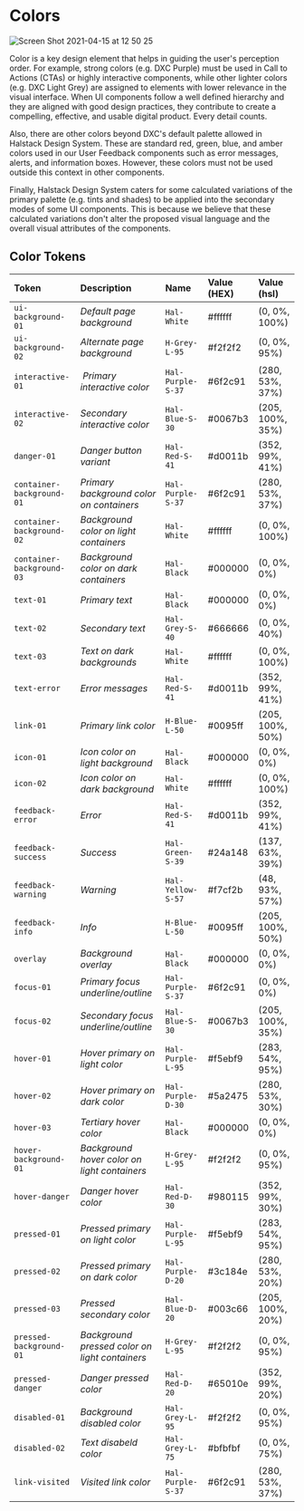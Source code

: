 # Colors

![Screen Shot 2021-04-15 at 12 50 25](https://user-images.githubusercontent.com/44420072/114857941-27774200-9de9-11eb-9884-5a006e1378e6.png)



Color is a key design element that helps in guiding the user's perception order. For example, strong colors (e.g. DXC Purple) must be used in Call to Actions (CTAs) or highly interactive components, while other lighter colors (e.g. DXC Light Grey) are assigned to elements with lower relevance in the visual interface. When UI components follow a well defined hierarchy and they are aligned with good design practices, they contribute to create a compelling, effective, and usable digital product. Every detail counts.

Also, there are other colors beyond DXC's default palette allowed in Halstack Design System. These are standard red, green, blue, and amber colors used in our User Feedback components such as error messages, alerts, and information boxes. However, these colors must not be used outside this context in other components.

Finally, Halstack Design System caters for some calculated variations of the primary palette (e.g. tints and shades) to be applied into the secondary modes of some UI components. This is because we believe that these calculated variations don't alter the proposed visual language and the overall visual attributes of the components.

## Color Tokens


| Token                       | Description                                   | Name                | Value (HEX)  | Value (hsl)      | 
| :---                        | :---                                          | :---                | :---         | :---             |       
| `ui-background-01`          | _Default page background_                     | `Hal-White`         | #ffffff      | (0, 0%, 100%)    |
| `ui-background-02`          | _Alternate page background_                   | `H-Grey-L-95`       | #f2f2f2      | (0, 0%, 95%)     |
| `interactive-01`            | _Primary interactive color_                   | `Hal-Purple-S-37`   | #6f2c91      | (280, 53%, 37%)  |
| `interactive-02`            | _Secondary interactive color_                 | `Hal-Blue-S-30`     | #0067b3      | (205, 100%, 35%) |
| `danger-01`                 | _Danger button variant_                       | `Hal-Red-S-41`      | #d0011b      | (352, 99%, 41%)  |  
| `container-background-01`   | _Primary background color on containers_      | `Hal-Purple-S-37`   | #6f2c91      | (280, 53%, 37%)  |
| `container-background-02`   | _Background color on light containers_        | `Hal-White`         | #ffffff      | (0, 0%, 100%)    |
| `container-background-03`   | _Background color on dark containers_         | `Hal-Black`         | #000000      | (0, 0%, 0%)      |
| `text-01`                   | _Primary text_                                | `Hal-Black`         | #000000      | (0, 0%, 0%)      |
| `text-02`                   | _Secondary text_                              | `Hal-Grey-S-40`     | #666666      | (0, 0%, 40%)     |
| `text-03`                   | _Text on dark backgrounds_                    | `Hal-White`         | #ffffff      | (0, 0%, 100%)    |
| `text-error`                | _Error messages_                              | `Hal-Red-S-41`      | #d0011b      | (352, 99%, 41%)  |
| `link-01`                   | _Primary link color_                          | `H-Blue-L-50`       | #0095ff      | (205, 100%, 50%) |
| `icon-01`                   | _Icon color on light background_              | `Hal-Black`         | #000000      | (0, 0%, 0%)      |
| `icon-02`                   | _Icon color on dark background_               | `Hal-White`         | #ffffff      | (0, 0%, 100%)    |
| `feedback-error`            | _Error_                                       | `Hal-Red-S-41`      | #d0011b      | (352, 99%, 41%)  |
| `feedback-success`          | _Success_                                     | `Hal-Green-S-39`    | #24a148      | (137, 63%, 39%)  |
| `feedback-warning`          | _Warning_                                     | `Hal-Yellow-S-57`   | #f7cf2b      | (48, 93%, 57%)   |
| `feedback-info`             | _Info_                                        | `H-Blue-L-50`       | #0095ff      | (205, 100%, 50%) |
| `overlay`                   | _Background overlay_                          | `Hal-Black`         | #000000      | (0, 0%, 0%)      |
| `focus-01`                  | _Primary focus underline/outline_             | `Hal-Purple-S-37`   | #6f2c91      | (0, 0%, 0%)      |
| `focus-02`                  | _Secondary focus underline/outline_           | `Hal-Blue-S-30`     | #0067b3      | (205, 100%, 35%) |
| `hover-01`                  | _Hover primary on light color_                | `Hal-Purple-L-95`   | #f5ebf9      | (283, 54%, 95%)  |
| `hover-02`                  | _Hover primary on dark color_                 | `Hal-Purple-D-30`   | #5a2475      | (280, 53%, 30%)  |
| `hover-03`                  | _Tertiary hover color_                        | `Hal-Black`         | #000000      | (0, 0%, 0%)      |
| `hover-background-01`       | _Background hover color on light containers_  | `H-Grey-L-95`       | #f2f2f2      | (0, 0%, 95%)     |
| `hover-danger`              | _Danger hover color_                          | `Hal-Red-D-30`      | #980115      | (352, 99%, 30%)  |
| `pressed-01`                | _Pressed primary on light color_              | `Hal-Purple-L-95`   | #f5ebf9      | (283, 54%, 95%)  |
| `pressed-02`                | _Pressed primary on dark color_               | `Hal-Purple-D-20`   | #3c184e      | (280, 53%, 20%)  |
| `pressed-03`                | _Pressed secondary color_                     | `Hal-Blue-D-20`     | #003c66      | (205, 100%, 20%) |
| `pressed-background-01`     | _Background pressed color on light containers_| `H-Grey-L-95`       | #f2f2f2      | (0, 0%, 95%)     |
| `pressed-danger`            | _Danger pressed color_                        | `Hal-Red-D-20`      | #65010e      | (352, 99%, 20%)  |
| `disabled-01`               | _Background disabled color_                   | `Hal-Grey-L-95`     | #f2f2f2      | (0, 0%, 95%)     |
| `disabled-02`               | _Text disabeld color_                         | `Hal-Grey-L-75`     | #bfbfbf      | (0, 0%, 75%)     |
| `link-visited`              | _Visited link color_                          | `Hal-Purple-S-37`   | #6f2c91      | (280, 53%, 37%)  |
